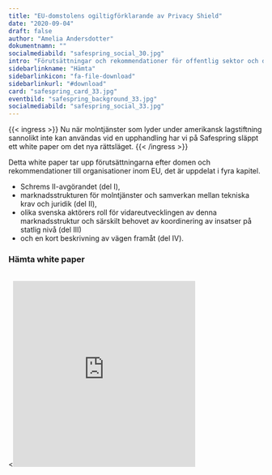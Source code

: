 ```yaml
---
title: "EU-domstolens ogiltigförklarande av Privacy Shield"
date: "2020-09-04"
draft: false
author: "Amelia Andersdotter"
dokumentnamn: ""
socialmediabild: "safespring_social_30.jpg"
intro: "Förutsättningar och rekommendationer för offentlig sektor och deras leverantörer"
sidebarlinkname: "Hämta"
sidebarlinkicon: "fa-file-download"
sidebarlinkurl: "#download"
card: "safespring_card_33.jpg"
eventbild: "safespring_background_33.jpg"
socialmediabild: "safespring_social_33.jpg"
---
```



{{< ingress >}}
Nu när molntjänster som lyder under amerikansk lagstiftning sannolikt inte kan användas vid en upphandling har vi på Safespring släppt ett white paper om det nya rättsläget.
{{< /ingress >}}

Detta white paper tar upp förutsättningarna efter domen och rekommendationer till organisationer inom EU, det är uppdelat i fyra kapitel.

- Schrems II-avgörandet (del I),
- marknadsstrukturen för molntjänster och samverkan mellan tekniska krav och juridik (del II),
- olika svenska aktörers roll för vidareutvecklingen av denna marknadsstruktur och särskilt behovet av koordinering av insatser på statlig nivå (del III)
- och en kort beskrivning av vägen framåt (del IV).

<h3 id="download">Hämta white paper</h3>

<br><<iframe src="https://pages.upsales.com/9549u77a8afc208f84341af2a530953248804-frame" 		width="360" 		height="367" 		style="border:0"></iframe>
